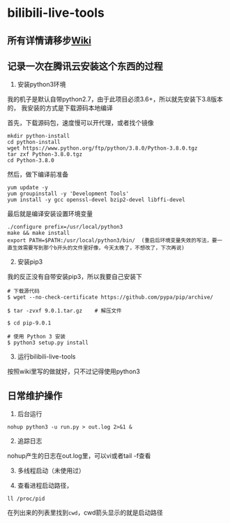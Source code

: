 # bilibili-live-tools

## 所有详情请移步[Wiki](https://github.com/Dawnnnnnn/bilibili-live-tools/wiki)

## 记录一次在腾讯云安装这个东西的过程

1. 安装python3环境

我的机子是默认自带python2.7，由于此项目必须3.6+，所以就先安装下3.8版本的， 我安装的方式是下载源码本地编译



首先，下载源码包，速度慢可以开代理，或者找个镜像
```shell
mkdir python-install
cd python-install
wget https://www.python.org/ftp/python/3.8.0/Python-3.8.0.tgz
tar zxf Python-3.8.0.tgz
cd Python-3.8.0
```

然后，做下编译前准备
```shell
yum update -y
yum groupinstall -y 'Development Tools'
yum install -y gcc openssl-devel bzip2-devel libffi-devel
```

最后就是编译安装设置环境变量
```shell
./configure prefix=/usr/local/python3
make && make install
export PATH=$PATH:/usr/local/python3/bin/  (重启后环境变量失效的写法，要一直生效需要写到那个b开头的文件里好像，今天太晚了，不想改了，下次再说)
```

2. 安装pip3

我的反正没有自带安装pip3，所以我要自己安装下
```shell
# 下载源代码
$ wget --no-check-certificate https://github.com/pypa/pip/archive/

$ tar -zvxf 9.0.1.tar.gz    # 解压文件

$ cd pip-9.0.1

# 使用 Python 3 安装
$ python3 setup.py install
```

3. 运行bilibili-live-tools

按照wiki里写的做就好，只不过记得使用python3

## 日常维护操作

1. 后台运行
```shell
nohup python3 -u run.py > out.log 2>&1 &
```

2. 追踪日志

nohup产生的日志在out.log里，可以vi或者tail -f查看

3. 多线程启动（未使用过）

4. 查看进程启动路径，
```shell
ll /proc/pid
```
在列出来的列表里找到`cwd`，cwd箭头显示的就是启动路径
